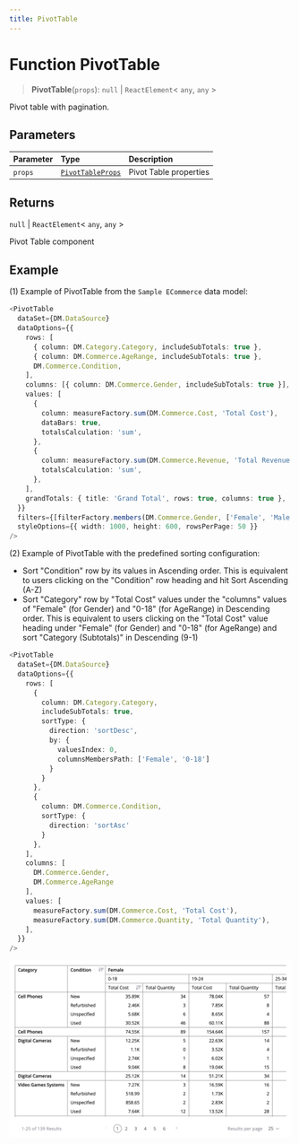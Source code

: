 ```yaml
---
title: PivotTable
---
```


# Function PivotTable <Badge type="beta" text="Beta" />

> **PivotTable**(`props`): `null` \| `ReactElement`\< `any`, `any` \>

Pivot table with pagination.

## Parameters

| Parameter | Type | Description |
| :------ | :------ | :------ |
| `props` | [`PivotTableProps`](../interfaces/interface.PivotTableProps.md) | Pivot Table properties |

## Returns

`null` \| `ReactElement`\< `any`, `any` \>

Pivot Table component

## Example

(1) Example of PivotTable from the `Sample ECommerce` data model:

```ts
<PivotTable
  dataSet={DM.DataSource}
  dataOptions={{
    rows: [
      { column: DM.Category.Category, includeSubTotals: true },
      { column: DM.Commerce.AgeRange, includeSubTotals: true },
      DM.Commerce.Condition,
    ],
    columns: [{ column: DM.Commerce.Gender, includeSubTotals: true }],
    values: [
      {
        column: measureFactory.sum(DM.Commerce.Cost, 'Total Cost'),
        dataBars: true,
        totalsCalculation: 'sum',
      },
      {
        column: measureFactory.sum(DM.Commerce.Revenue, 'Total Revenue'),
        totalsCalculation: 'sum',
      },
    ],
    grandTotals: { title: 'Grand Total', rows: true, columns: true },
  }}
  filters={[filterFactory.members(DM.Commerce.Gender, ['Female', 'Male'])]}
  styleOptions={{ width: 1000, height: 600, rowsPerPage: 50 }}
/>
```

(2) Example of PivotTable with the predefined sorting configuration:
- Sort "Condition" row by its values in Ascending order. This is equivalent to users clicking on the "Condition" row heading and hit Sort Ascending (A-Z)
- Sort "Category" row by "Total Cost" values under the "columns" values of "Female" (for Gender) and "0-18" (for AgeRange) in Descending order.
This is equivalent to users clicking on the "Total Cost" value heading under "Female" (for Gender) and "0-18" (for AgeRange) and sort "Category (Subtotals)" in Descending (9-1)

```ts
<PivotTable
  dataSet={DM.DataSource}
  dataOptions={{
    rows: [
      {
        column: DM.Category.Category,
        includeSubTotals: true,
        sortType: {
          direction: 'sortDesc',
          by: {
            valuesIndex: 0,
            columnsMembersPath: ['Female', '0-18']
          }
        }
      },
      {
        column: DM.Commerce.Condition,
        sortType: {
          direction: 'sortAsc'
        }
      },
    ],
    columns: [
      DM.Commerce.Gender,
      DM.Commerce.AgeRange
    ],
    values: [
      measureFactory.sum(DM.Commerce.Cost, 'Total Cost'),
      measureFactory.sum(DM.Commerce.Quantity, 'Total Quantity'),
    ],
  }}
/>
```

<img src="../../../img/pivot-sorting-example-1.png" width="800px" />

